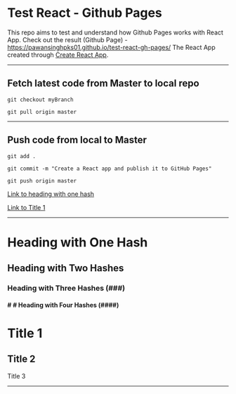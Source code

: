# Test React - Github Pages

This repo aims to test and understand how Github Pages works with React App.
Check out the result (Github Page) - https://pawansinghpks01.github.io/test-react-gh-pages/
The React App created through [Create React App](https://github.com/facebook/create-react-app).

---

## Fetch latest code from Master to local repo

`git checkout myBranch`

`git pull origin master`

---

## Push code from local to Master

`git add .`

`git commit -m "Create a React app and publish it to GitHub Pages"`

`git push origin master`

[Link to heading with one hash](#heading-with-one-hash)


[Link to Title 1](#title-1)

---

# Heading with One Hash

## Heading with Two Hashes

### Heading with Three Hashes (###)

#### # # Heading with Four Hashes (####)

Title 1
========================
Title 2 
------------------------
Title 3
________________________

<!--
## Available Scripts

In the project directory, you can run:

### `npm run deploy`

Deployed the react app to Github Page.

### `npm start`

Runs the app in the development mode.\
Open [http://localhost:3000](http://localhost:3000) to view it in your browser.

The page will reload when you make changes.\
You may also see any lint errors in the console.

### `npm test`

Launches the test runner in the interactive watch mode.\
See the section about [running tests](https://facebook.github.io/create-react-app/docs/running-tests) for more information.

### `npm run build`

Builds the app for production to the `build` folder.\
It correctly bundles React in production mode and optimizes the build for the best performance.

The build is minified and the filenames include the hashes.\
Your app is ready to be deployed!
See the section about [deployment](https://facebook.github.io/create-react-app/docs/deployment) for more information.

### `npm run eject`
**Note: this is a one-way operation. Once you `eject`, you can't go back!**
## Learn More
You can learn more in the [Create React App documentation](https://facebook.github.io/create-react-app/docs/getting-started).
To learn React, check out the [React documentation](https://reactjs.org/).
-->
